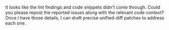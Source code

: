 It looks like the lint findings and code snippets didn’t come through. Could you please repost the reported issues along with the relevant code context? Once I have those details, I can draft precise unified-diff patches to address each one.